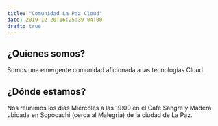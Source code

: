 ```yaml
---
title: "Comunidad La Paz Cloud"
date: 2019-12-20T16:25:39-04:00
draft: true
---
```


## ¿Quienes somos?

Somos una emergente comunidad aficionada a las tecnologías Cloud.

## ¿Dónde estamos?

Nos reunimos los días Miércoles a las 19:00 en el Café Sangre y Madera ubicada en Sopocachi (cerca al Malegria) de la ciudad de La Paz.
